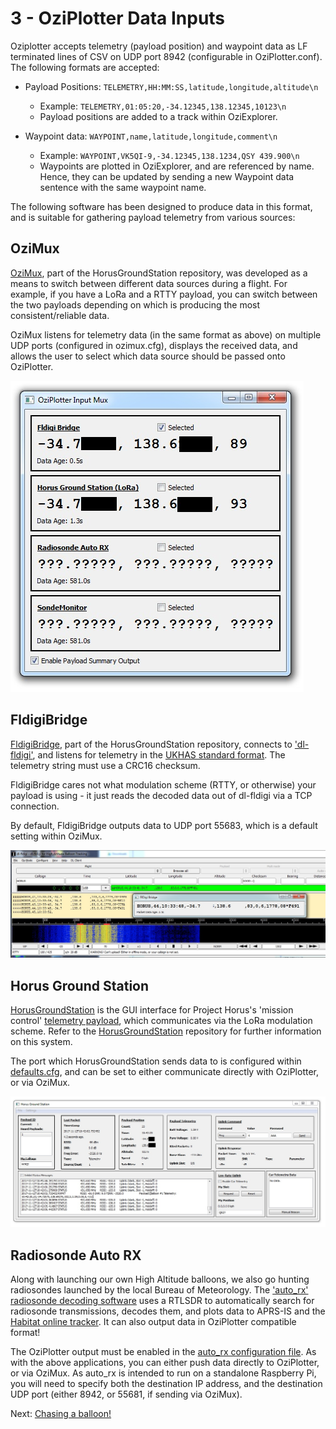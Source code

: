 # 3 - OziPlotter Data Inputs

Oziplotter accepts telemetry (payload position) and waypoint data as LF terminated lines of CSV on UDP port 8942 (configurable in OziPlotter.conf). 
The following formats are accepted:
* Payload Positions:  `TELEMETRY,HH:MM:SS,latitude,longitude,altitude\n` 
  * Example: `TELEMETRY,01:05:20,-34.12345,138.12345,10123\n`
  * Payload positions are added to a track within OziExplorer.

* Waypoint data: `WAYPOINT,name,latitude,longitude,comment\n`
  * Example: `WAYPOINT,VK5QI-9,-34.12345,138.1234,QSY 439.900\n`
  * Waypoints are plotted in OziExplorer, and are referenced by name. Hence, they can be updated by sending a new Waypoint data sentence with the same waypoint name.

The following software has been designed to produce data in this format, and is suitable for gathering payload telemetry from various sources:

## OziMux
[OziMux](https://github.com/projecthorus/HorusGroundStation/blob/master/OziMux.py), part of the HorusGroundStation repository, was developed as a means to switch between different data sources during a flight. For example, if you have a LoRa and a RTTY payload, you can switch between the two payloads depending on which is producing the most consistent/reliable data.

OziMux listens for telemetry data (in the same format as above) on multiple UDP ports (configured in ozimux.cfg), displays the received data, and allows the user to select which data source should be passed onto OziPlotter.

![OziMux Screenshot](https://raw.githubusercontent.com/projecthorus/oziplotter/master/doc/images/ozimux.jpg)

## FldigiBridge
[FldigiBridge](https://github.com/projecthorus/HorusGroundStation/blob/master/FldigiBridge.py), part of the HorusGroundStation repository, connects to ['dl-fldigi'](https://ukhas.org.uk/projects:dl-fldigi), and listens for telemetry in the [UKHAS standard format](https://ukhas.org.uk/communication:protocol). The telemetry string must use a CRC16 checksum. 

FldigiBridge cares not what modulation scheme (RTTY, or otherwise) your payload is using - it just reads the decoded data out of dl-fldigi via a TCP connection. 

By default, FldigiBridge outputs data to UDP port 55683, which is a default setting within OziMux.

![Fldigi Bridge Screenshot](https://raw.githubusercontent.com/projecthorus/oziplotter/master/doc/images/fldigibridge.jpg)

## Horus Ground Station
[HorusGroundStation](https://github.com/projecthorus/HorusGroundStation/blob/master/HorusGroundStation.py) is the GUI interface for Project Horus's 'mission control' [telemetry payload](https://github.com/projecthorus/FlexTrack-Horus), which communicates via the LoRa modulation scheme. Refer to the [HorusGroundStation](https://github.com/projecthorus/HorusGroundStation) repository for further information on this system. 

The port which HorusGroundStation sends data to is configured within [defaults.cfg](https://github.com/projecthorus/HorusGroundStation/blob/master/defaults.cfg.example#L29), and can be set to either communicate directly with OziPlotter, or via OziMux.

![Horus Ground Station Screenshot](https://raw.githubusercontent.com/projecthorus/oziplotter/master/doc/images/horusgroundstation.jpg)

## Radiosonde Auto RX
Along with launching our own High Altitude balloons, we also go hunting radiosondes launched by the local Bureau of Meteorology. The ['auto_rx' radiosonde decoding software](https://github.com/darksidelemm/RS/tree/master/auto_rx) uses a RTLSDR to automatically search for radiosonde transmissions, decodes them, and plots data to APRS-IS and the [Habitat online tracker](http://tracker.habhub.org). It can also output data in OziPlotter compatible format!

The OziPlotter output must be enabled in the [auto_rx configuration file](https://github.com/darksidelemm/RS/blob/master/auto_rx/station.cfg.example#L85). As with the above applications, you can either push data directly to OziPlotter, or via OziMux. As auto_rx is intended to run on a standalone Raspberry Pi, you will need to specify both the destination IP address, and the destination UDP port (either 8942, or 55681, if sending via OziMux).




Next: [Chasing a balloon!](./04_The_Chase.md)


